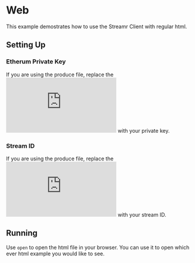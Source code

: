 # Web

This example demostrates how to use the Streamr Client with regular html.

## Setting Up

### Etherum Private Key

If you are using the produce file, replace the ![following line](https://github.com/streamr-dev/examples/blob/c2c736e25911705c0f549637a73654168bb2ec10/Web/web-example-produce.html#L23) with your private key.

### Stream ID

If you are using the produce file, replace the ![following line](https://github.com/streamr-dev/examples/blob/c2c736e25911705c0f549637a73654168bb2ec10/Web/web-example-produce.html#L20) with your stream ID.

## Running

Use `open` to open the html file in your browser. You can use it to open which ever html example you would like to see.
